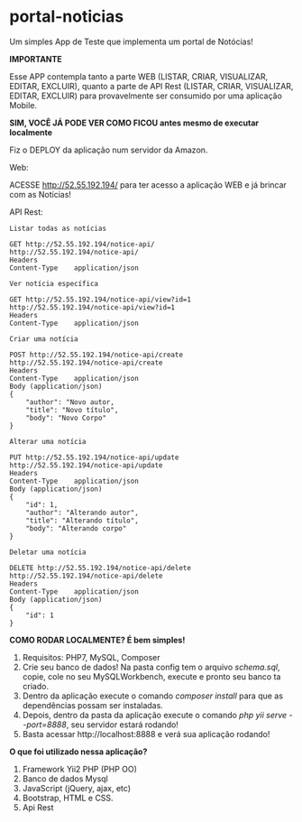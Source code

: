 # portal-noticias

Um simples App de Teste que implementa um portal de Notócias!

**IMPORTANTE**

Esse APP contempla tanto a parte WEB (LISTAR, CRIAR, VISUALIZAR, EDITAR, EXCLUIR), quanto a parte de API Rest (LISTAR, CRIAR, VISUALIZAR, EDITAR, EXCLUIR) para provavelmente ser consumido por uma aplicação Mobile.


**SIM, VOCÊ JÁ PODE VER COMO FICOU antes mesmo de executar localmente**

Fiz o DEPLOY da aplicação num servidor da Amazon.

Web:

ACESSE http://52.55.192.194/ para ter acesso a aplicação WEB e já brincar com as Notícias!

API Rest:

```
Listar todas as notícias

GET http://52.55.192.194/notice-api/
http://52.55.192.194/notice-api/
Headers
Content-Type	application/json
```

```
Ver notícia específica

GET http://52.55.192.194/notice-api/view?id=1
http://52.55.192.194/notice-api/view?id=1
Headers
Content-Type	application/json
```

```
Criar uma notícia

POST http://52.55.192.194/notice-api/create
http://52.55.192.194/notice-api/create
Headers
Content-Type	application/json
Body (application/json)
{
	"author": "Novo autor,
	"title": "Novo título",
	"body": "Novo Corpo"
}
```

```
Alterar uma notícia

PUT http://52.55.192.194/notice-api/update
http://52.55.192.194/notice-api/update
Headers
Content-Type	application/json
Body (application/json)
{
	"id": 1,
	"author": "Alterando autor",
	"title": "Alterando título",
	"body": "Alterando corpo"
}
```

```
Deletar uma notícia

DELETE http://52.55.192.194/notice-api/delete
http://52.55.192.194/notice-api/delete
Headers
Content-Type	application/json
Body (application/json)
{
	"id": 1
}
```


**COMO RODAR LOCALMENTE? É bem simples!**
1. Requisitos: PHP7, MySQL, Composer
2. Crie seu banco de dados! Na pasta config tem o arquivo *schema.sql*, copie, cole no seu MySQLWorkbench, execute e pronto seu banco ta criado.
3. Dentro da aplicação execute o comando *composer install* para que as dependências possam ser instaladas.
4. Depois, dentro da pasta da aplicação execute o comando *php yii serve --port=8888*, seu servidor estará rodando!
5. Basta acessar http://localhost:8888 e verá sua aplicação rodando!

**O que foi utilizado nessa aplicação?**
1. Framework Yii2 PHP (PHP OO)
2. Banco de dados Mysql
3. JavaScript (jQuery, ajax, etc)
4. Bootstrap, HTML e CSS.
5. Api Rest




